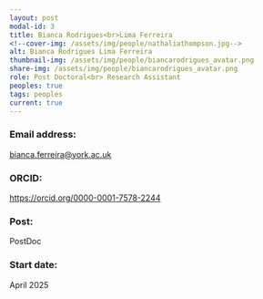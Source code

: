 ```yaml
---
layout: post
modal-id: 3
title: Bianca Rodrigues<br>Lima Ferreira
<!--cover-img: /assets/img/people/nathaliathompson.jpg-->
alt: Bianca Rodrigues Lima Ferreira
thumbnail-img: /assets/img/people/biancarodrigues_avatar.png
share-img: /assets/img/people/biancarodrigues_avatar.png
role: Post Doctoral<br> Research Assistant
peoples: true
tags: peoples
current: true
---
```


### Email address: 

bianca.ferreira@york.ac.uk

### ORCID: 

https://orcid.org/0000-0001-7578-2244

### Post: 

PostDoc

### Start date: 

April 2025   
